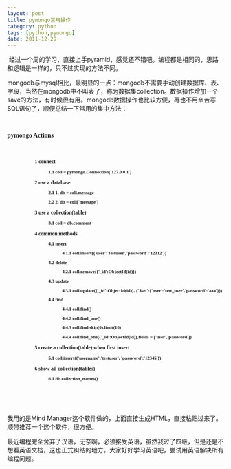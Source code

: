 ```yaml
---
layout: post
title: pymongo常用操作
category: python
tags: [python,pymongo]
date: 2011-12-29
---
```

<p>&nbsp;经过一个周的学习，直接上手pyramid，感觉还不错吧。编程都是相同的，思路和逻辑是一样的，只不过实现的方法不同。</p>
<p>mongodb与mysql相比，最明显的一点：mongodb不需要手动创建数据库、表、字段，当然在mongodb中不叫表了，称为数据集collection。数据操作增加一个save的方法，有时候很有用。mongodb数据操作也比较方便，再也不用辛苦写SQL语句了，顺便总结一下常用的集中方法：</p>
<p>&nbsp;</p>
<p><span style="font-size: 11pt; font-weight: bold; font-family: Simsun; ">pymongo Actions</span></p>
<p>&nbsp;</p>
<div id="level2Indent" style="margin-left: 4em; font-family: Simsun; font-size: medium; ">
<div id="level2Style" style="font-size: 9pt; font-weight: bold; margin-top: 1em; margin-bottom: 0.5em; ">1 connect</div>
</div>
<div id="level3Indent" style="margin-left: 6em; font-family: Simsun; font-size: medium; ">
<div id="level3Style" style="font-size: 8pt; font-weight: bold; margin-top: 1em; margin-bottom: 0.5em; ">1.1 coll = pymongo.Connection('127.0.0.1')</div>
</div>
<div id="level2Indent" style="margin-left: 4em; font-family: Simsun; font-size: medium; ">
<div id="level2Style" style="font-size: 9pt; font-weight: bold; margin-top: 1em; margin-bottom: 0.5em; ">2 use a database</div>
</div>
<div id="level3Indent" style="margin-left: 6em; font-family: Simsun; font-size: medium; ">
<div id="level3Style" style="font-size: 8pt; font-weight: bold; margin-top: 1em; margin-bottom: 0.5em; ">2.1 1. db = coll.message</div>
</div>
<div id="level3Indent" style="margin-left: 6em; font-family: Simsun; font-size: medium; ">
<div id="level3Style" style="font-size: 8pt; font-weight: bold; margin-top: 1em; margin-bottom: 0.5em; ">2.2 2. db = coll['message']</div>
</div>
<div id="level2Indent" style="margin-left: 4em; font-family: Simsun; font-size: medium; ">
<div id="level2Style" style="font-size: 9pt; font-weight: bold; margin-top: 1em; margin-bottom: 0.5em; ">3 use a collection(table)</div>
</div>
<div id="level3Indent" style="margin-left: 6em; font-family: Simsun; font-size: medium; ">
<div id="level3Style" style="font-size: 8pt; font-weight: bold; margin-top: 1em; margin-bottom: 0.5em; ">3.1 coll = db.comment</div>
</div>
<div id="level2Indent" style="margin-left: 4em; font-family: Simsun; font-size: medium; ">
<div id="level2Style" style="font-size: 9pt; font-weight: bold; margin-top: 1em; margin-bottom: 0.5em; ">4 common methods</div>
</div>
<div id="level3Indent" style="margin-left: 6em; font-family: Simsun; font-size: medium; ">
<div id="level3Style" style="font-size: 8pt; font-weight: bold; margin-top: 1em; margin-bottom: 0.5em; ">4.1 insert</div>
</div>
<div id="level4Indent" style="margin-left: 8em; font-family: Simsun; font-size: medium; ">
<div id="level4Style" style="font-size: 8pt; font-weight: bold; margin-top: 1em; margin-bottom: 0.5em; ">4.1.1 coll.insert({'user':'testuser','password':'12312'})</div>
</div>
<div id="level3Indent" style="margin-left: 6em; font-family: Simsun; font-size: medium; ">
<div id="level3Style" style="font-size: 8pt; font-weight: bold; margin-top: 1em; margin-bottom: 0.5em; ">4.2 delete</div>
</div>
<div id="level4Indent" style="margin-left: 8em; font-family: Simsun; font-size: medium; ">
<div id="level4Style" style="font-size: 8pt; font-weight: bold; margin-top: 1em; margin-bottom: 0.5em; ">4.2.1 coll.remove({'_id':ObjectId(id)})</div>
</div>
<div id="level3Indent" style="margin-left: 6em; font-family: Simsun; font-size: medium; ">
<div id="level3Style" style="font-size: 8pt; font-weight: bold; margin-top: 1em; margin-bottom: 0.5em; ">4.3 update</div>
</div>
<div id="level4Indent" style="margin-left: 8em; font-family: Simsun; font-size: medium; ">
<div id="level4Style" style="font-size: 8pt; font-weight: bold; margin-top: 1em; margin-bottom: 0.5em; ">4.3.1 coll.update({'_id':ObjectId(id)}, {'$set':{'user':'test_user','password':'aaa'}})</div>
</div>
<div id="level3Indent" style="margin-left: 6em; font-family: Simsun; font-size: medium; ">
<div id="level3Style" style="font-size: 8pt; font-weight: bold; margin-top: 1em; margin-bottom: 0.5em; ">4.4 find</div>
</div>
<div id="level4Indent" style="margin-left: 8em; font-family: Simsun; font-size: medium; ">
<div id="level4Style" style="font-size: 8pt; font-weight: bold; margin-top: 1em; margin-bottom: 0.5em; ">4.4.1 coll.find()</div>
</div>
<div id="level4Indent" style="margin-left: 8em; font-family: Simsun; font-size: medium; ">
<div id="level4Style" style="font-size: 8pt; font-weight: bold; margin-top: 1em; margin-bottom: 0.5em; ">4.4.2 coll.find_one()</div>
</div>
<div id="level4Indent" style="margin-left: 8em; font-family: Simsun; font-size: medium; ">
<div id="level4Style" style="font-size: 8pt; font-weight: bold; margin-top: 1em; margin-bottom: 0.5em; ">4.4.3 coll.find.skip(0).limit(10)</div>
</div>
<div id="level4Indent" style="margin-left: 8em; font-family: Simsun; font-size: medium; ">
<div id="level4Style" style="font-size: 8pt; font-weight: bold; margin-top: 1em; margin-bottom: 0.5em; ">4.4.4 coll.find_one({'_id':ObjectId(id)},fields = ['user','password'])</div>
</div>
<div id="level2Indent" style="margin-left: 4em; font-family: Simsun; font-size: medium; ">
<div id="level2Style" style="font-size: 9pt; font-weight: bold; margin-top: 1em; margin-bottom: 0.5em; ">5 create a collection(table) when first insert</div>
</div>
<div id="level3Indent" style="margin-left: 6em; font-family: Simsun; font-size: medium; ">
<div id="level3Style" style="font-size: 8pt; font-weight: bold; margin-top: 1em; margin-bottom: 0.5em; ">5.1 coll.insert({'username':'testuser', 'password':'12345'})</div>
</div>
<div id="level2Indent" style="margin-left: 4em; font-family: Simsun; font-size: medium; ">
<div id="level2Style" style="font-size: 9pt; font-weight: bold; margin-top: 1em; margin-bottom: 0.5em; ">6 show all collection(tables)</div>
</div>
<div id="level3Indent" style="margin-left: 6em; font-family: Simsun; font-size: medium; ">
<div id="level3Style" style="font-size: 8pt; font-weight: bold; margin-top: 1em; margin-bottom: 0.5em; ">6.1 db.collection_names()</div>
</div>
<p>&nbsp;</p>
<p>&nbsp;</p>
<p>我用的是Mind Manager这个软件做的，上面直接生成HTML，直接粘贴过来了。顺带推荐一个这个软件，很方便。</p>
<p>最近编程完全舍弃了汉语，无奈啊，必须接受英语，虽然我过了四级，但是还是不想看英语文档，这也正式纠结的地方。大家好好学习英语吧，尝试用英语解决所有编程问题。</p>
<p>&nbsp;</p>
